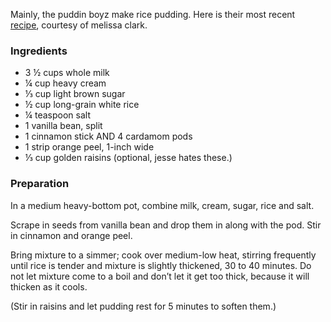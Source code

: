 Mainly, the puddin boyz make rice pudding. Here is their most recent [recipe](http://cooking.nytimes.com/recipes/1014636-rice-pudding-with-golden-raisins), courtesy of melissa clark.

### Ingredients

* 3 ½ cups whole milk
* ¼ cup heavy cream
* ⅓ cup light brown sugar
* ½ cup long-grain white rice
* ¼ teaspoon salt
* 1 vanilla bean, split
* 1 cinnamon stick AND 4 cardamom pods
* 1 strip orange peel, 1-inch wide
* ⅓ cup golden raisins (optional, jesse hates these.)

### Preparation

In a medium heavy-bottom pot, combine milk, cream, sugar, rice and salt.

Scrape in seeds from vanilla bean and drop them in along with the pod. Stir in cinnamon and orange peel.

Bring mixture to a simmer; cook over medium-low heat, stirring frequently until rice is tender and mixture is slightly thickened, 30 to 40 minutes. Do not let mixture come to a boil and don’t let it get too thick, because it will thicken as it cools.

(Stir in raisins and let pudding rest for 5 minutes to soften them.)
